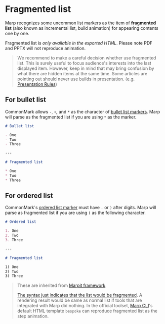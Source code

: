 # Fragmented list

Marp recognizes some uncommon list markers as the item of **fragmented list** (also known as incremental list, build animation) for appearing contents one by one.

Fragmented list is _only available in the exported HTML_. Please note PDF and PPTX will not reproduce animation.

> We recommend to make a careful decision whether use fragmented list. This is surely useful to focus audience's interests into the last displayed item. However, keep in mind that may bring confusion by what there are hidden items at the same time. Some articles are pointing out should never use builds in presentation. (e.g. [Presentation Rules](http://www.jilles.net/perma/2020/06/05/presentation-rules.html))

## For bullet list

CommonMark allows `-`, `+`, and `*` as the character of [bullet list markers](https://spec.commonmark.org/0.29/#bullet-list-marker). Marp will parse as the fragmented list if you are using `*` as the marker.

<!-- prettier-ignore-start -->

```markdown
# Bullet list

- One
- Two
- Three

---

# Fragmented list

* One
* Two
* Three
```

<!-- prettier-ignore-end -->

## For ordered list

CommonMark's [ordered list marker](https://spec.commonmark.org/0.29/#ordered-list-marker) must have `.` or `)` after digits. Marp will parse as fragmented list if you are using `)` as the following character.

<!-- prettier-ignore-start -->

```markdown
# Ordered list

1. One
2. Two
3. Three

---

# Fragmented list

1) One
2) Two
3) Three
```

<!-- prettier-ignore-end -->

> These are inherited from [Marpit framework](https://marpit.marp.app/fragmented-list).
>
> [The syntax just indicates that the list would be fragmented](https://marpit.marp.app/fragmented-list?id=rendering). A rendering result would be same as normal list if tools that are integrated with Marp did nothing. In the official toolset, [Marp CLI](https://github.com/marp-team/marp-cli)'s default HTML template `bespoke` can reproduce fragmented list as the step animation.
